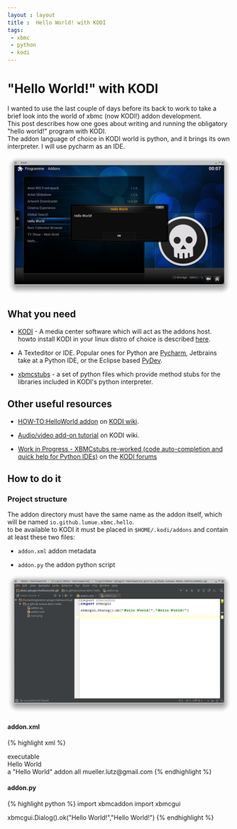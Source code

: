 ```yaml
---
layout : layout
title :  Hello World! with KODI
tags:
 - xbmc
 - python
 - kodi
---
```


# "Hello World!" with KODI

I wanted to use the last couple of days before its back to work to take a brief look into the world of xbmc (now KODI!) addon development.  
This post describes how one goes about writing and running the obligatory "hello world!" program with KODI.  
The addon language of choice in KODI world is python, and it brings its own interpreter. I will use pycharm as an IDE. 

![KODI says "hello world!"](/assets/kodi-hello-world-at-runtime.png)

## What you need  

 * [KODI](http://kodi.tv) - A media center software which will act as the addons host. howto install KODI in your linux distro of choice is described [here](http://kodi.wiki/view/HOW-TO:Install_Kodi_for_Linux).
 
 * A Texteditor or IDE. Popular ones for Python are [Pycharm](https://www.jetbrains.com/pycharm/), Jetbrains take at a Python IDE, or the Eclipse based [PyDev](http://pydev.org/).    

 * [xbmcstubs](http://kodi.wiki) - a set of python files which provide method stubs for the libraries included in KODI's python interpreter. 
 
## Other useful resources

 * [HOW-TO:HelloWorld addon](http://kodi.wiki/view/HOW-TO:HelloWorld_addon) on [KODI wiki](http://kodi.wiki).  
 
 * [Audio/video add-on tutorial](http://kodi.wiki/view/Audio/video_add-on_tutorial#Hello.2C_World.21) on KODI wiki.  
 
 * [Work in Progress - XBMCstubs re-worked (code auto-completion and quick help for Python IDEs)](http://forum.kodi.tv/showthread.php?tid=173780) on the [KODI forums](http://http://forum.kodi.tv/)
 
## How to do it

### Project structure

The addon directory must have the same name as the addon itself, which will be named ```io.github.lumue.xbmc.hello```.  
to be available to KODI it must be placed in ```$HOME/.kodi/addons``` and  contain at least these two files:

 * ```addon.xml``` addon metadata
 
 * ```addon.py``` the addon python script 
 
![the addon directory layout shown in pycharm](/assets/kodi-hello-world-project-structure.png)


#### addon.xml

{% highlight xml %}
<?xml version="1.0" encoding="UTF-8" standalone="yes"?>
<addon id="io.github.lumue.xbmc.hello" name="Hello World" version="1.0.0" provider-name="lumue">
  <requires>
    <import addon="xbmc.python" version="2.14.0"/>
  </requires>
  <extension point="xbmc.python.pluginsource" library="addon.py">
    <provides>executable</provides>
  </extension>
  <extension point="xbmc.addon.metadata">
    <summary lang="en">Hello World</summary>
    <description lang="en">a "Hello World" addon</description>
    <disclaimer lang="en"></disclaimer>
    <language></language>
    <platform>all</platform>
    <license></license>
    <forum></forum>
    <website></website>
    <email>mueller.lutz@gmail.com</email>
    <source></source>
  </extension>
</addon>
{% endhighlight %}

#### addon.py

{% highlight python %}
import xbmcaddon
import xbmcgui

xbmcgui.Dialog().ok("Hello World!","Hello World!")
{% endhighlight %}
